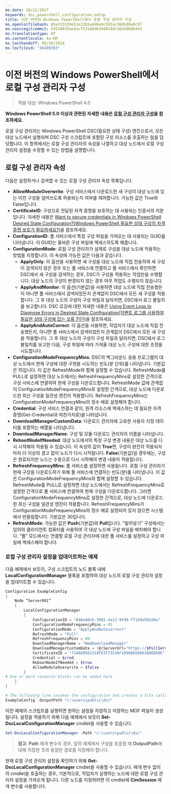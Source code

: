 ```yaml
---
ms.date: 10/12/2017
keywords: dsc,powershell,configuration,setup
title: 이전 버전의 Windows PowerShell에서 로컬 구성 관리자 구성
ms.openlocfilehash: 05e315539e51e31b5a496e8c595ac3695d9a0c97
ms.sourcegitcommit: 54534635eedacf531d8d6344019dc16a50b8b441
ms.translationtype: HT
ms.contentlocale: ko-KR
ms.lasthandoff: 05/16/2018
ms.locfileid: "34189383"
---
```

# <a name="configuring-the-local-configuration-manager-in-previous-versions-of-windows-powershell"></a>이전 버전의 Windows PowerShell에서 로컬 구성 관리자 구성

>적용 대상: Windows PowerShell 4.0

**Windows PowerShell 5.0 이상과 관련된 자세한 내용은 [로컬 구성 관리자 구성](metaConfig.md)을 참조하세요.**

로컬 구성 관리자는 Windows PowerShell DSC(필요한 상태 구성) 엔진으로서,
모든 대상 노드에서 실행되며 DSC 구성 스크립트에 포함된 구성 리소스를 호출하는 일을 담당합니다.
이 항목에서는 로컬 구성 관리자의 속성을 나열하고 대상 노드에서 로컬 구성 관리자 설정을 수정할 수 있는 방법을 설명합니다.

## <a name="local-configuration-manager-properties"></a>로컬 구성 관리자 속성

다음은 설정하거나 검색할 수 있는 로컬 구성 관리자 속성 목록입니다.

- **AllowModuleOverwrite**: 구성 서비스에서 다운로드한 새 구성이 대상 노드에 있는 이전 구성을 덮어쓰도록 허용되는지 여부를 제어합니다. 가능한 값은 True와 False입니다.
- **CertificateID**: 구성으로 전달된 자격 증명을 보호하는 데 사용되는 인증서의 지문입니다. 자세한 내용은 [Want to secure credentials in Windows PowerShell Desired State Configuration?(Windows PowerShell 필요한 상태 구성의 자격 증명 보호가 필요하세요?)](http://blogs.msdn.com/b/powershell/archive/2014/01/31/want-to-secure-credentials-in-windows-powershell-desired-state-configuration.aspx)을 참조하세요.
- **ConfigurationID**: 풀 서비스에서 특정 구성 파일을 가져오는 데 사용되는 GUID를 나타냅니다. 이 GUID는 올바른 구성 파일에 액세스하도록 해줍니다.
- **ConfigurationMode**: 로컬 구성 관리자가 실제로 구성을 대상 노드에 적용하는 방법을 지정합니다. 이 속성에 가능한 값은 다음과 같습니다.
  - **ApplyOnly**: 이 옵션을 사용하면 새 구성을 대상 노드에 직접 전송하여 새 구성이 검색되지 않은 경우 또는 풀 서비스에 연결하고 풀 서비스에서 확인하면 DSC에서 새 구성을 검색하는 경우, DSC가 구성을 적용하는 작업만을 수행합니다. 대상 노드의 구성이 변경되지 않는 경우 아무 작업도 수행되지 않습니다.
  - **ApplyAndMonitor**: 이 옵션(기본값)을 사용하면 대상 노드에 직접 전송했든지 아니면 풀 서비스에서 검색되었든지 관계없이 DSC에서 모든 새 구성을 적용합니다. 그 후 대상 노드의 구성이 구성 파일과 달라지면, DSC에서 로그 불일치를 보고합니다. DSC 로깅에 대한 자세한 내용은 [Using Event Logs to Diagnose Errors in Desired State Configuration(이벤트 로그를 사용하여 필요한 상태 구성에 있는 오류 진단)](http://blogs.msdn.com/b/powershell/archive/2014/01/03/using-event-logs-to-diagnose-errors-in-desired-state-configuration.aspx)을 참조하세요.
  - **ApplyAndAutoCorrect**: 이 옵션을 사용하면, 작업자가 대상 노드에 직접 전송했든지, 아니면 풀 서비스에서 검색되었든지 관계없이 DSC에서 모든 새 구성을 적용합니다. 그 후 대상 노드의 구성이 구성 파일과 달라지면, DSC에서 로그 불일치를 보고한 다음, 구성 파일에 따라 가져올 대상 노드 구성에 대한 조정을 시도합니다.
- **ConfigurationModeFrequencyMins**: DSC의 백그라운드 응용 프로그램이 대상 노드에서 현재 구성에 대한 구현을 시도하는 빈도(분 단위)를 나타냅니다. 기본값은 15입니다. 이 값은 RefreshMode와 함께 설정할 수 있습니다. RefreshMode를 PULL로 설정하면 대상 노드에서는 RefreshFrequencyMins로 설정한 간격으로 구성 서비스에 연결하여 현재 구성을 다운로드합니다. RefreshMode 값에 관계없이 ConfigurationModeFrequencyMins로 설정한 간격으로, 대상 노드에 다운로드한 최신 구성을 일관성 엔진이 적용합니다. RefreshFrequencyMins는 ConfigurationModeFrequencyMins의 정수 배로 설정해야 합니다.
- **Credential**: 구성 서비스 연결과 같이, 원격 리소스에 액세스하는 데 필요한 자격 증명(Get-Credential과 마찬가지로)을 나타냅니다.
- **DownloadManagerCustomData**: 다운로드 관리자에 고유한 사용자 지정 데이터를 포함하는 배열을 나타냅니다.
- **DownloadManagerName**: 구성 및 모듈 다운로드 관리자의 이름을 나타냅니다.
- **RebootNodeIfNeeded**: 대상 노드에서의 특정 구성 변경 내용은 대상 노드를 다시 시작해야 적용될 수 있습니다. 이 속성의 값이 **True**면, 구성이 완전히 적용되자마자 더 이상의 경고 없이 노드가 다시 시작됩니다. **False**(기본값)일 경우에는, 구성은 완료되지만 노드는 수동으로 다시 시작해야 변경 내용이 적용됩니다.
- **RefreshFrequencyMins**: 풀 서비스를 설정하면 사용됩니다. 로컬 구성 관리자가 현재 구성을 다운로드하기 위해 풀 서비스에 연결하는 빈도(분)를 나타냅니다. 이 값은 ConfigurationModeFrequencyMins와 함께 설정할 수 있습니다. RefreshMode를 PULL로 설정하면 대상 노드에서는 RefreshFrequencyMins로 설정한 간격으로 풀 서비스에 연결하여 현재 구성을 다운로드합니다. 그러면 ConfigurationModeFrequencyMins로 설정한 간격으로, 대상 노드에 다운로드한 최신 구성을 일관성 엔진이 적용합니다. RefreshFrequencyMins가 ConfigurationModeFrequencyMins의 정수 배로 설정되어 있지 않으면 시스템에서 반올림합니다. 기본값은 30입니다.
- **RefreshMode**: 가능한 값은 **Push**(기본값)와 **Pull**입니다. "밀어넣기" 구성에서는 임의의 클라이언트 컴퓨터를 사용하여 각 대상 노드에 구성 파일을 배치해야 합니다. “풀” 모드에서는 연결할 로컬 구성 관리자에 대한 풀 서비스를 설정하고 구성 파일에 액세스해야 합니다.

### <a name="example-of-updating-local-configuration-manager-settings"></a>로컬 구성 관리자 설정을 업데이트하는 예제

다음 예제에서 보듯이, 구성 스크립트의 노드 블록 내에 **LocalConfigurationManager** 블록을 포함하여 대상 노드의 로컬 구성 관리자 설정을 업데이트할 수 있습니다.

```powershell
Configuration ExampleConfig
{
    Node “Server001”
    {
        LocalConfigurationManager
        {
            ConfigurationID = "646e48cb-3082-4a12-9fd9-f71b9a562d4e"
            ConfigurationModeFrequencyMins = 45
            ConfigurationMode = "ApplyAndAutocorrect"
            RefreshMode = "Pull"
            RefreshFrequencyMins = 90
            DownloadManagerName = "WebDownloadManager"
            DownloadManagerCustomData = (@{ServerUrl="https://$PullService/psdscpullserver.svc"})
            CertificateID = "71AA68562316FE3F73536F1096B85D66289ED60E"
            Credential = $cred
            RebootNodeIfNeeded = $true
            AllowModuleOverwrite = $false
        }
# One or more resource blocks can be added here
    }
}

# The following line invokes the configuration and creates a file called Server001.meta.mof at the specified path
ExampleConfig -OutputPath "c:\users\public\dsc"
```

이전 예제의 스크립트를 실행하면 원하는 설정을 지정하고 저장하는 MOF 파일이 생성됩니다.
설정을 적용하기 위해 다음 예제에서 보듯이 **Set-DscLocalConfigurationManager** cmdlet을 사용할 수 있습니다.

```powershell
Set-DscLocalConfigurationManager -Path "c:\users\public\dsc"
```

> **참고**: **Path** 매개 변수의 경우, 앞의 예제에서 구성을 호출할 때 **OutputPath**에 대해 지정한 것과 동일한 경로를 지정해야 합니다.

현재 로컬 구성 관리자 설정을 확인하기 위해 **Get-DscLocalConfigurationManager** cmdlet을 사용할 수 있습니다.
매개 변수 없이 이 cmdlet을 호출하는 경우, 기본적으로, 작업자가 실행하는 노드에 대한 로컬 구성 관리자 설정을 가져오게 됩니다.
다른 노드를 지정하려면 이 cmdlet에 **CimSession** 매개 변수를 사용합니다.